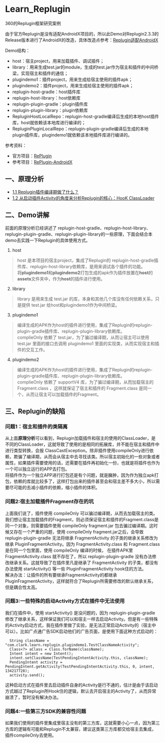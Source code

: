 # Learn_Replugin

360的Replugin框架研究案例 

由于官方Replugin是没有适配AndroidX项目的，所以此Demo对Replugin2.3.3的Release版本进行了AndroidX的改造，具体改造点参考：[Replugin适配AndroidX](README0_1.md)

Demo结构：
* host：宿主project，用来加载插件、调试插件；
* library：用来生成test.jar的module，生成的test.jar作为宿主和插件的中间桥梁，实现宿主和插件的通信；
* plugindemo1：插件project，用来生成给宿主使用的插件apk；
* plugindemo2：插件project，用来生成给宿主使用的插件apk；
* replugin-host-gradle：host插件库
* replugin-host-library：host依赖库
* replugin-plugin-gradle：plugin插件库
* replugin-plugin-library：plugin依赖库
* RepluginHostLocalRepo：replugin-host-gradle编译后生成的本地host插件库，host就依赖该本地库进行编译的；
* RepluginPluginLocalRepo：replugin-plugin-gradle编译后生成的本地plugin插件库，plugindemo1就依赖该本地插件库进行编译的。

参考资料：
* 官方项目：[RePlugin](https://github.com/Qihoo360/RePlugin)
* 参考项目：[RePlugin-AndroidX](https://github.com/froyohuang/RePlugin-AndroidX)


## 一、原理分析

* [1.1  Replugin插件编译期做了什么？](README1_1.md)
* [1.2  从启动插件Activity的角度来分析Replugin的核心：HooK ClassLoader](README1_2.md)

## 二、Demo讲解
前面的原理分析已经讲述了 replugin-host-gradle、replugin-host-library、replugin-plugin-gradle、replugin-plugin-library的一些原理，下面会结合本demo去实践一下Replugin的具体使用方式。

1. host 
> host 是本项目的宿主project，集成了Replugin的 replugin-host-gradle插件库、replugin-host-library依赖库，是用来调试各个插件的功能。   
> 将**plugindemo1**和**plugindemo2**打包生成的apk作为插件放置在**host**的**assets**文件夹中，作为**host**的插件进行使用。


2. library
> library 是用来生成 test.jar 的库，本身和其他几个库没有任何依赖关系，只是提供 test.jar 给host和plugindemo1作为中间桥梁。


3. plugindemo1
> 编译生成的APK作为host的插件进行使用，集成了Replugin的replugin-plugin-gradle插件库、replugin-plugin-library依赖库。  
> complieOnly 依赖了 test.jar，为了骗过编译期，从而让宿主可以使用 test.jar 里面的接口去调用 plugindemo1 里面的实现类，从而实现宿主和插件的交互工作。

4. plugindemo2
> 编译生成的APK作为host的插件进行使用，集成了Replugin的replugin-plugin-gradle插件库、replugin-plugin-library依赖库。  
> complieOnly 依赖了 supportV4 库，为了骗过编译期，从而加载宿主的 Fragment.class ，这样就保证了宿主和插件的 Fragment.class 是同一个，从而让宿主可以加载插件的Fragment。


## 三、Replugin的缺陷

### 问题1：宿主和插件的类隔离
从上面**原理分析**可以看到，Replugin加载插件和宿主的使用的ClassLoader，是不同的ClassLoader，这就导致了使用的是相同的拓展库，并不能在宿主和插件中进行类型转换，会报 ClassCastException。除非插件使用compileOnly进行依赖，欺骗了编译期，从而会从宿主中去寻找该类。所以宿主初始化的一些对象或者属性，如果插件需要使用的话，还需要在插件再初始化一份，也就是将插件也作为一个可以独立运行的APP去打包。  
将插件作为一个独立APP进行打包还是有个问题，就是臃肿，因为作为独立apk打包，依赖的库就比较多了，这样打包出来的插件甚至会和宿主差不多大小，所以需要尽可能的去减小插件的依赖，缩小插件的体积。

### 问题2:宿主加载插件Fragment存在的坑
上面我们说了，插件使用 compileOnly 可以骗过编译期，从而去加载宿主的类。我们想让宿主加载插件的Fragment，则必须保证宿主和插件的Fragment.class是同一个对象，则需要插件使用 compileOnly fragment.jar 包去骗过编译期。这时候又存在一个严重的问题，使用 compileOnly fragment.jar之后，会导致 replugin-plugin-gradle 无法将继承 FragmentActivity 的子类的继承关系修改为继承 PluginFragmentActivity。因为 FragmentActivity.class 和 Fragment.class 是在同一个包里面，使用 compileOnly 编译的时候， 在插件APK里 FragmentActivity.class 就不存在了，所以 replugin-plugin-gradle 没有办法修改继承关系。这就导致了在插件里凡是继承了 FragmentActivity 的子类，都没有办法使用 startActivity() 等一些 PluginFragmentActivity hook住的方法。  
解决办法：让插件的所有要继承FragmentActivity的都继承 PluginFragmentActivity，这样就符合了Replugin所需要修改的默认继承关系，但是耦合性太高。

### 问题3:一些特殊的启动Activity方式在插件中无法使用
我们在插件中，使用 startActivity() 是没问题的，因为 replugin-plugin-gradle 修改了继承关系，这样保证我们可以和宿主一样去启动Activity。但是有一些特殊的Activity启动方式，我在插件里做了实验，是无法正常启动Activity的（宿主中可以）。比如广点通广告SDK启动他们的广告页面，是使用下面这种方式启动的：
```
  String className = "com.clark.learn.replugin.plugindemo1.TestClassNameActivity";
  Class<?> aClass = Class.forName(className);
  Intent intent = new Intent();
  intent.setClassName(TestPendingIntentActivity.this, className);
  PendingIntent activity = PendingIntent.getActivity(TestPendingIntentActivity.this, 0, intent, 134217728);
  activity.send();
```
这种启动方式在插件里去启动插件自身的Activity是行不通的，估计是由于该启动方式越过了Replugin所Hook住的逻辑，默认去开启宿主的Activity了，从而异常崩溃了，暂时没有解决办法。

### 问题4:一些第三方SDK的兼容性问题
如果我们使用的插件里集成里宿主没有的第三方库，这就需要小心一点，因为第三方库的逻辑有可能和Replugin不太兼容，建议这类第三方库都交给宿主去集成，插件compileOnly去使用。











